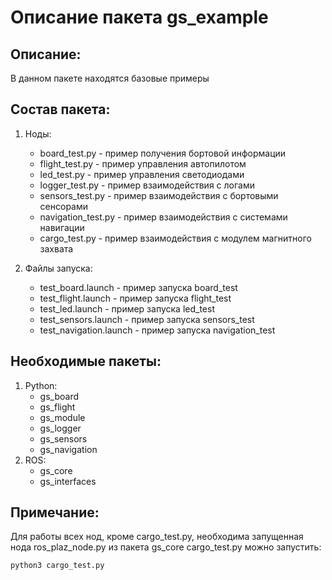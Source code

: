 # Описание пакета gs_example

## Описание:
В данном пакете находятся базовые примеры

## Состав пакета:
1. Ноды:
    * board_test.py - пример получения бортовой информации
    * flight_test.py - пример управления автопилотом
    * led_test.py - пример управления светодиодами
    * logger_test.py - пример взаимодействия с логами
    * sensors_test.py - пример взаимодействия с бортовыми сенсорами
    * navigation_test.py - пример взаимодействия с системами навигации
    * cargo_test.py - пример взаимодействия с модулем магнитного захвата

2. Файлы запуска:
    * test_board.launch - пример запуска board_test
    * test_flight.launch - пример запуска flight_test
    * test_led.launch - пример запуска led_test
    * test_sensors.launch - пример запуска sensors_test
    * test_navigation.launch - пример запуска navigation_test

## Необходимые пакеты:
1. Python:
    * gs_board
    * gs_flight
    * gs_module
    * gs_logger
    * gs_sensors
    * gs_navigation
2. ROS:
    * gs_core
    * gs_interfaces

## Примечание:
Для работы всех нод, кроме cargo_test.py, необходима запущенная нода ros_plaz_node.py из пакета gs_core
cargo_test.py можно запустить:
```
python3 cargo_test.py
```